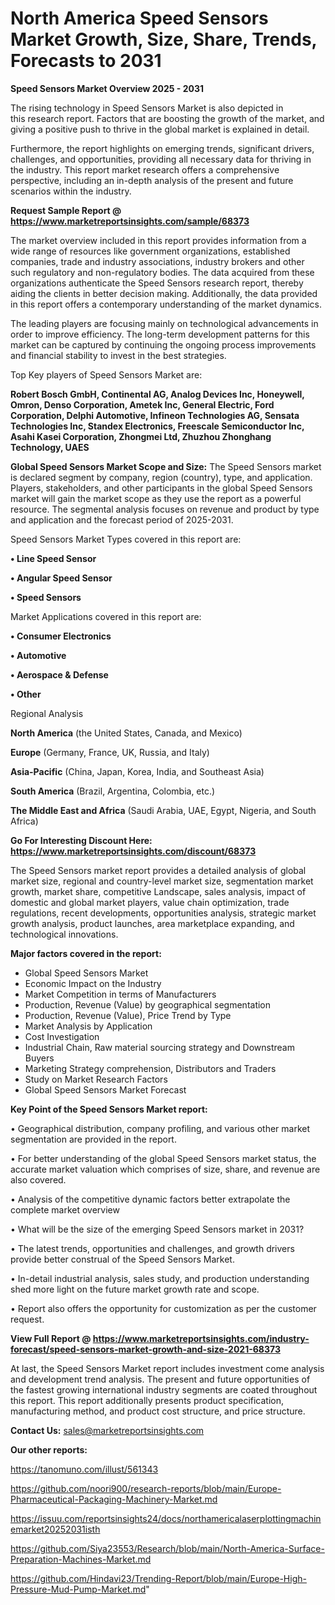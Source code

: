 # North America Speed Sensors Market Growth, Size, Share, Trends, Forecasts to 2031

<Strong> Speed Sensors Market Overview 2025 - 2031</strong>

The rising technology in Speed Sensors Market is also depicted in this research report. Factors that are boosting the growth of the market, and giving a positive push to thrive in the global market is explained in detail.

Furthermore, the report highlights on emerging trends, significant drivers, challenges, and opportunities, providing all necessary data for thriving in the industry. This report market research offers a comprehensive perspective, including an in-depth analysis of the present and future scenarios within the industry.

<strong>Request Sample Report @ <a href=https://www.marketreportsinsights.com/sample/68373>https://www.marketreportsinsights.com/sample/68373</a></strong>

The market overview included in this report provides information from a wide range of resources like government organizations, established companies, trade and industry associations, industry brokers and other such regulatory and non-regulatory bodies. The data acquired from these organizations authenticate the Speed Sensors research report, thereby aiding the clients in better decision making. Additionally, the data provided in this report offers a contemporary understanding of the market dynamics.

The leading players are focusing mainly on technological advancements in order to improve efficiency. The long-term development patterns for this market can be captured by continuing the ongoing process improvements and financial stability to invest in the best strategies.

Top Key players of Speed Sensors Market are:

<strong>Robert Bosch GmbH, Continental AG, Analog Devices Inc, Honeywell, Omron, Denso Corporation, Ametek Inc, General Electric, Ford Corporation, Delphi Automotive, Infineon Technologies AG, Sensata Technologies Inc, Standex Electronics, Freescale Semiconductor Inc, Asahi Kasei Corporation, Zhongmei Ltd, Zhuzhou Zhonghang Technology, UAES</strong>

<strong><b>Global Speed Sensors Market Scope and Size:</b></strong>
The Speed Sensors market is declared segment by company, region (country), type, and application. Players, stakeholders, and other participants in the global Speed Sensors market will gain the market scope as they use the report as a powerful resource. The segmental analysis focuses on revenue and product by type and application and the forecast period of 2025-2031.

Speed Sensors Market Types covered in this report are:

<strong>• Line Speed Sensor

• Angular Speed Sensor

• Speed Sensors</strong>

Market Applications covered in this report are:

<strong>• Consumer Electronics

• Automotive

• Aerospace & Defense

• Other</strong> 

Regional Analysis

<strong>North America</strong> (the United States, Canada, and Mexico)

<strong>Europe</strong> (Germany, France, UK, Russia, and Italy)

<strong>Asia-Pacific</strong> (China, Japan, Korea, India, and Southeast Asia)

<strong>South America</strong> (Brazil, Argentina, Colombia, etc.)

<strong>The Middle East and Africa</strong> (Saudi Arabia, UAE, Egypt, Nigeria, and South Africa)

<strong>Go For Interesting Discount Here: <a href=https://www.marketreportsinsights.com/discount/68373>https://www.marketreportsinsights.com/discount/68373</a></strong>

The Speed Sensors market report provides a detailed analysis of global market size, regional and country-level market size, segmentation market growth, market share, competitive Landscape, sales analysis, impact of domestic and global market players, value chain optimization, trade regulations, recent developments, opportunities analysis, strategic market growth analysis, product launches, area marketplace expanding, and technological innovations.

<strong><b>Major factors covered in the report:</b></strong>
<ul>
  <li>Global Speed Sensors Market </li>
  <li>Economic Impact on the Industry</li>
  <li>Market Competition in terms of Manufacturers</li>
  <li>Production, Revenue (Value) by geographical segmentation</li>
  <li>Production, Revenue (Value), Price Trend by Type</li>
  <li>Market Analysis by Application</li>
  <li>Cost Investigation</li>
  <li>Industrial Chain, Raw material sourcing strategy and Downstream Buyers</li>
  <li>Marketing Strategy comprehension, Distributors and Traders</li>
  <li>Study on Market Research Factors</li>
  <li>Global Speed Sensors Market Forecast</li>
</ul>

<strong><b>Key Point of the Speed Sensors Market report:</b></strong>

• Geographical distribution, company profiling, and various other market segmentation are provided in the report.

• For better understanding of the global Speed Sensors market status, the accurate market valuation which comprises of size, share, and revenue are also covered.

• Analysis of the competitive dynamic factors better extrapolate the complete market overview

• What will be the size of the emerging Speed Sensors market in 2031?

• The latest trends, opportunities and challenges, and growth drivers provide better construal of the Speed Sensors Market.

• In-detail industrial analysis, sales study, and production understanding shed more light on the future market growth rate and scope.

• Report also offers the opportunity for customization as per the customer request.

<strong><b>View Full Report @ <a href=https://www.marketreportsinsights.com/industry-forecast/speed-sensors-market-growth-and-size-2021-68373>https://www.marketreportsinsights.com/industry-forecast/speed-sensors-market-growth-and-size-2021-68373</a></b></strong>


At last, the Speed Sensors Market report includes investment come analysis and development trend analysis. The present and future opportunities of the fastest growing international industry segments are coated throughout this report. This report additionally presents product specification, manufacturing method, and product cost structure, and price structure.

<strong>Contact Us:</strong>
sales@marketreportsinsights.com

<strong>Our other reports:</strong>

<a href=https://tanomuno.com/illust/561343>https://tanomuno.com/illust/561343</a>

<a href=https://github.com/noori900/research-reports/blob/main/Europe-Pharmaceutical-Packaging-Machinery-Market.md>https://github.com/noori900/research-reports/blob/main/Europe-Pharmaceutical-Packaging-Machinery-Market.md</a>

<a href=https://issuu.com/reportsinsights24/docs/northamericalaserplottingmachinemarket20252031isth>https://issuu.com/reportsinsights24/docs/northamericalaserplottingmachinemarket20252031isth</a>

<a href=https://github.com/Siya23553/Research/blob/main/North-America-Surface-Preparation-Machines-Market.md>https://github.com/Siya23553/Research/blob/main/North-America-Surface-Preparation-Machines-Market.md</a>

<a href=https://github.com/Hindavi23/Trending-Report/blob/main/Europe-High-Pressure-Mud-Pump-Market.md>https://github.com/Hindavi23/Trending-Report/blob/main/Europe-High-Pressure-Mud-Pump-Market.md</a>"
